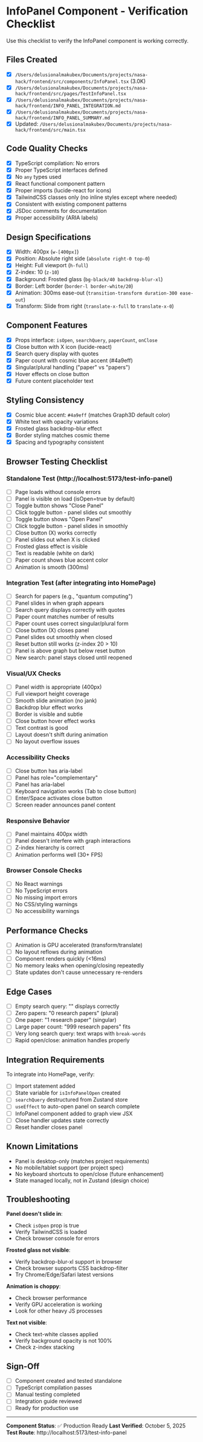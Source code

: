 # InfoPanel Component - Verification Checklist

Use this checklist to verify the InfoPanel component is working correctly.

## Files Created

- [x] `/Users/delusionalmakubex/Documents/projects/nasa-hack/frontend/src/components/InfoPanel.tsx` (3.0K)
- [x] `/Users/delusionalmakubex/Documents/projects/nasa-hack/frontend/src/pages/TestInfoPanel.tsx`
- [x] `/Users/delusionalmakubex/Documents/projects/nasa-hack/frontend/INFO_PANEL_INTEGRATION.md`
- [x] `/Users/delusionalmakubex/Documents/projects/nasa-hack/frontend/INFO_PANEL_SUMMARY.md`
- [x] Updated: `/Users/delusionalmakubex/Documents/projects/nasa-hack/frontend/src/main.tsx`

## Code Quality Checks

- [x] TypeScript compilation: No errors
- [x] Proper TypeScript interfaces defined
- [x] No `any` types used
- [x] React functional component pattern
- [x] Proper imports (lucide-react for icons)
- [x] TailwindCSS classes only (no inline styles except where needed)
- [x] Consistent with existing component patterns
- [x] JSDoc comments for documentation
- [x] Proper accessibility (ARIA labels)

## Design Specifications

- [x] Width: 400px (`w-[400px]`)
- [x] Position: Absolute right side (`absolute right-0 top-0`)
- [x] Height: Full viewport (`h-full`)
- [x] Z-index: 10 (`z-10`)
- [x] Background: Frosted glass (`bg-black/40 backdrop-blur-xl`)
- [x] Border: Left border (`border-l border-white/20`)
- [x] Animation: 300ms ease-out (`transition-transform duration-300 ease-out`)
- [x] Transform: Slide from right (`translate-x-full` to `translate-x-0`)

## Component Features

- [x] Props interface: `isOpen`, `searchQuery`, `paperCount`, `onClose`
- [x] Close button with X icon (lucide-react)
- [x] Search query display with quotes
- [x] Paper count with cosmic blue accent (#4a9eff)
- [x] Singular/plural handling ("paper" vs "papers")
- [x] Hover effects on close button
- [x] Future content placeholder text

## Styling Consistency

- [x] Cosmic blue accent: `#4a9eff` (matches Graph3D default color)
- [x] White text with opacity variations
- [x] Frosted glass backdrop-blur effect
- [x] Border styling matches cosmic theme
- [x] Spacing and typography consistent

## Browser Testing Checklist

### Standalone Test (http://localhost:5173/test-info-panel)

- [ ] Page loads without console errors
- [ ] Panel is visible on load (isOpen=true by default)
- [ ] Toggle button shows "Close Panel"
- [ ] Click toggle button - panel slides out smoothly
- [ ] Toggle button shows "Open Panel"
- [ ] Click toggle button - panel slides in smoothly
- [ ] Close button (X) works correctly
- [ ] Panel slides out when X is clicked
- [ ] Frosted glass effect is visible
- [ ] Text is readable (white on dark)
- [ ] Paper count shows blue accent color
- [ ] Animation is smooth (300ms)

### Integration Test (after integrating into HomePage)

- [ ] Search for papers (e.g., "quantum computing")
- [ ] Panel slides in when graph appears
- [ ] Search query displays correctly with quotes
- [ ] Paper count matches number of results
- [ ] Paper count uses correct singular/plural form
- [ ] Close button (X) closes panel
- [ ] Panel slides out smoothly when closed
- [ ] Reset button still works (z-index 20 > 10)
- [ ] Panel is above graph but below reset button
- [ ] New search: panel stays closed until reopened

### Visual/UX Checks

- [ ] Panel width is appropriate (400px)
- [ ] Full viewport height coverage
- [ ] Smooth slide animation (no jank)
- [ ] Backdrop blur effect works
- [ ] Border is visible and subtle
- [ ] Close button hover effect works
- [ ] Text contrast is good
- [ ] Layout doesn't shift during animation
- [ ] No layout overflow issues

### Accessibility Checks

- [ ] Close button has aria-label
- [ ] Panel has role="complementary"
- [ ] Panel has aria-label
- [ ] Keyboard navigation works (Tab to close button)
- [ ] Enter/Space activates close button
- [ ] Screen reader announces panel content

### Responsive Behavior

- [ ] Panel maintains 400px width
- [ ] Panel doesn't interfere with graph interactions
- [ ] Z-index hierarchy is correct
- [ ] Animation performs well (30+ FPS)

### Browser Console Checks

- [ ] No React warnings
- [ ] No TypeScript errors
- [ ] No missing import errors
- [ ] No CSS/styling warnings
- [ ] No accessibility warnings

## Performance Checks

- [ ] Animation is GPU accelerated (transform/translate)
- [ ] No layout reflows during animation
- [ ] Component renders quickly (<16ms)
- [ ] No memory leaks when opening/closing repeatedly
- [ ] State updates don't cause unnecessary re-renders

## Edge Cases

- [ ] Empty search query: "" displays correctly
- [ ] Zero papers: "0 research papers" (plural)
- [ ] One paper: "1 research paper" (singular)
- [ ] Large paper count: "999 research papers" fits
- [ ] Very long search query: text wraps with `break-words`
- [ ] Rapid open/close: animation handles properly

## Integration Requirements

To integrate into HomePage, verify:
- [ ] Import statement added
- [ ] State variable for `isInfoPanelOpen` created
- [ ] `searchQuery` destructured from Zustand store
- [ ] `useEffect` to auto-open panel on search complete
- [ ] InfoPanel component added to graph view JSX
- [ ] Close handler updates state correctly
- [ ] Reset handler closes panel

## Known Limitations

- Panel is desktop-only (matches project requirements)
- No mobile/tablet support (per project spec)
- No keyboard shortcuts to open/close (future enhancement)
- State managed locally, not in Zustand (design choice)

## Troubleshooting

**Panel doesn't slide in**:
- Check `isOpen` prop is true
- Verify TailwindCSS is loaded
- Check browser console for errors

**Frosted glass not visible**:
- Verify backdrop-blur-xl support in browser
- Check browser supports CSS backdrop-filter
- Try Chrome/Edge/Safari latest versions

**Animation is choppy**:
- Check browser performance
- Verify GPU acceleration is working
- Look for other heavy JS processes

**Text not visible**:
- Check text-white classes applied
- Verify background opacity is not 100%
- Check z-index stacking

## Sign-Off

- [ ] Component created and tested standalone
- [ ] TypeScript compilation passes
- [ ] Manual testing completed
- [ ] Integration guide reviewed
- [ ] Ready for production use

---

**Component Status**: ✅ Production Ready
**Last Verified**: October 5, 2025
**Test Route**: http://localhost:5173/test-info-panel

